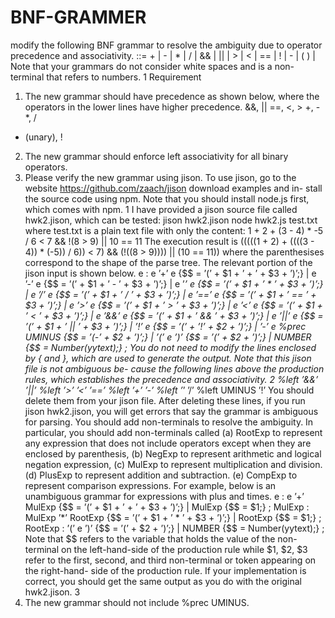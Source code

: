 # BNF-GRAMMER

modify the following BNF grammar to resolve
the ambiguity due to operator precedence and associativity.
<e> ::= <e> + <e>
| <e> - <e>
| <e> * <e>
| <e> / <e>
| <e> && <e>
| <e> || <e>
| <e> > <e>
| <e> < <e>
| <e> == <e>
| ! <e>
| - <e>
| ( <e> )
| <NUMBER>
Note that your grammars do not consider white spaces and <NUMBER> is a
non-terminal that refers to numbers.
1 Requirement
1. The new grammar should have precedence as shown below, where the
operators in the lower lines have higher precedence.
&&, ||
==, <, >
+, -
*, /
- (unary), !
2. The new grammar should enforce left associativity for all binary operators.
3. Please verify the new grammar using jison. To use jison, go to the
website https://github.com/zaach/jison download examples and in-
stall the source code using npm. Note that you should install node.js
first, which comes with npm.
1
I have provided a jison source file called hwk2.jison, which can be tested:
jison hwk2.jison
node hwk2.js test.txt
where test.txt is a plain text file with only the content:
1 + 2 + (3 - 4) * -5 / 6 < 7 && !(8 > 9) || 10 == 11
The execution result is
(((((1 + 2) + ((((3 - 4)) * (-5)) / 6)) < 7) && (!((8 > 9)))) || (10 == 11))
where the parenthesises correspond to the shape of the parse tree.
The relevant portion of the jison input is shown below.
e : e ’+’ e
{$$ = ’(’ + $1 + ’ + ’ + $3 + ’)’;}
| e ’-’ e
{$$ = ’(’ + $1 + ’ - ’ + $3 + ’)’;}
| e ’*’ e
{$$ = ’(’ + $1 + ’ * ’ + $3 + ’)’;}
| e ’/’ e
{$$ = ’(’ + $1 + ’ / ’ + $3 + ’)’;}
| e ’==’ e
{$$ = ’(’ + $1 + ’ == ’ + $3 + ’)’;}
| e ’>’ e
{$$ = ’(’ + $1 + ’ > ’ + $3 + ’)’;}
| e ’<’ e
{$$ = ’(’ + $1 + ’ < ’ + $3 + ’)’;}
| e ’&&’ e
{$$ = ’(’ + $1 + ’ && ’ + $3 + ’)’;}
| e ’||’ e
{$$ = ’(’ + $1 + ’ || ’ + $3 + ’)’;}
| ’!’ e
{$$ = ’(’ + ’!’ + $2 + ’)’;}
| ’-’ e %prec UMINUS
{$$ = ’(-’ + $2 + ’)’;}
| ’(’ e ’)’
{$$ = ’(’ + $2 + ’)’;}
| NUMBER
{$$ = Number(yytext);}
;
You do not need to modify the lines enclosed by { and }, which are used
to generate the output. Note that this jison file is not ambiguous be-
cause the following lines above the production rules, which establishes the
precedence and associativity.
2
%left ’&&’ ’||’
%left ’>’ ’<’ ’==’
%left ’+’ ’-’
%left ’*’ ’/’
%left UMINUS ’!’
You should delete them from your jison file. After deleting these lines,
if you run jison hwk2.jison, you will get errors that say the grammar
is ambiguous for parsing. You should add non-terminals to resolve the
ambiguity. In particular, you should add non-terminals called
(a) RootExp to represent any expression that does not include operators
except when they are enclosed by parenthesis,
(b) NegExp to represent arithmetic and logical negation expression,
(c) MulExp to represent multiplication and division.
(d) PlusExp to represent addition and subtraction.
(e) CompExp to represent comparison expressions.
For example, below is an unambiguous grammar for expressions with plus
and times.
e
: e ’+’ MulExp
{$$ = ’(’ + $1 + ’ + ’ + $3 + ’)’;}
| MulExp
{$$ = $1;}
;
MulExp
: MulExp ’*’ RootExp
{$$ = ’(’ + $1 + ’ * ’ + $3 + ’)’;}
| RootExp
{$$ = $1;}
;
RootExp
: ’(’ e ’)’
{$$ = ’(’ + $2 + ’)’;}
| NUMBER
{$$ = Number(yytext);}
;
Note that $$ refers to the variable that holds the value of the non-terminal
on the left-hand-side of the production rule while $1, $2, $3 refer to the
first, second, and third non-terminal or token appearing on the right-hand-
side of the production rule. If your implementation is correct, you should
get the same output as you do with the original hwk2.jison.
3
4. The new grammar should not include %prec UMINUS.
